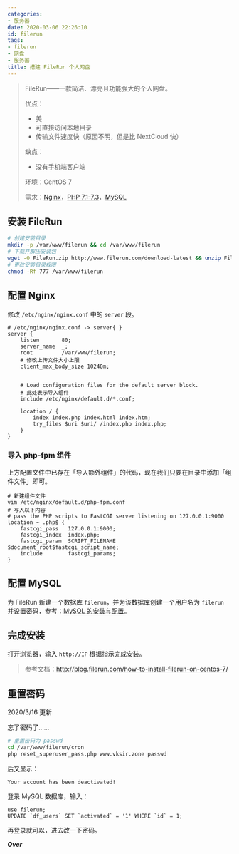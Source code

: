 ```yaml
---
categories:
- 服务器
date: 2020-03-06 22:26:10
id: filerun
tags:
- filerun
- 网盘
- 服务器
title: 搭建 FileRun 个人网盘
---
```


> FileRun——一款简洁、漂亮且功能强大的个人网盘。
>
> 优点：
>
> - 美
> - 可直接访问本地目录
> - 传输文件速度快（原因不明，但是比 NextCloud 快）
>
> 缺点：
>
> - 没有手机端客户端
>
> 环境：CentOS 7
>
> 需求：[Nginx](https://www.vksir.zone/posts/nginx/)，[PHP 7.1-7.3](https://www.vksir.zone/posts/php/)，[MySQL](https://www.vksir.zone/posts/mysql/)

## 安装 FileRun

<!-- more -->

```bash
# 创建安装目录
mkdir -p /var/www/filerun && cd /var/www/filerun
# 下载并解压安装包
wget -O FileRun.zip http://www.filerun.com/download-latest && unzip FileRun.zip
# 更改安装目录权限
chmod -Rf 777 /var/www/filerun
```

## 配置 Nginx

修改 `/etc/nginx/nginx.conf` 中的 `server` 段。

```nginx
# /etc/nginx/nginx.conf -> server{ }
server {
    listen       80;
    server_name  _;
    root         /var/www/filerun;
	# 修改上传文件大小上限
    client_max_body_size 10240m;


    # Load configuration files for the default server block.
    # 此处表示导入组件
    include /etc/nginx/default.d/*.conf;

    location / {
        index index.php index.html index.htm;
        try_files $uri $uri/ /index.php index.php;
    }
}
```

### 导入 php-fpm 组件

上方配置文件中已存在「导入额外组件」的代码，现在我们只要在目录中添加「组件文件」即可。

```nginx
# 新建组件文件
vim /etc/nginx/default.d/php-fpm.conf
# 写入以下内容
# pass the PHP scripts to FastCGI server listening on 127.0.0.1:9000
location ~ .php$ {
    fastcgi_pass   127.0.0.1:9000;
    fastcgi_index  index.php;
    fastcgi_param  SCRIPT_FILENAME  $document_root$fastcgi_script_name;
    include        fastcgi_params;
}
```

## 配置 MySQL

为 FileRun 新建一个数据库 `filerun`，并为该数据库创建一个用户名为 `filerun` 并设置密码，参考：[MySQL 的安装与配置](https://www.vksir.zone/posts/mysql/)。

## 完成安装

打开浏览器，输入 `http://IP` 根据指示完成安装。

> 参考文档：<u>http://blog.filerun.com/how-to-install-filerun-on-centos-7/</u>

## 重置密码

2020/3/16 更新

忘了密码了……

```sh
# 重置密码为 passwd
cd /var/www/filerun/cron
php reset_superuser_pass.php www.vksir.zone passwd
```

后又显示：

```
Your account has been deactivated!
```

登录 MySQL 数据库，输入：

```mysql
use filerun;
UPDATE `df_users` SET `activated` = '1' WHERE `id` = 1;
```

再登录就可以，进去改一下密码。

***Over***
